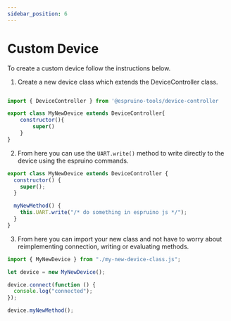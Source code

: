 ```yaml
---
sidebar_position: 6
---
```


# Custom Device

To create a custom device follow the instructions below.

1. Create a new device class which extends the DeviceController class.

```javascript

import { DeviceController } from '@espruino-tools/device-controller

export class MyNewDevice extends DeviceController{
    constructor(){
        super()
    }
}
```

2. From here you can use the `UART.write()` method to write directly to the device using the espruino commands.

```javascript
export class MyNewDevice extends DeviceController {
  constructor() {
    super();
  }

  myNewMethod() {
    this.UART.write("/* do something in espruino js */");
  }
}
```

3. From here you can import your new class and not have to worry about reimplementing connection, writing or evaluating methods.

```javascript
import { MyNewDevice } from "./my-new-device-class.js";

let device = new MyNewDevice();

device.connect(function () {
  console.log("connected");
});

device.myNewMethod();
```
